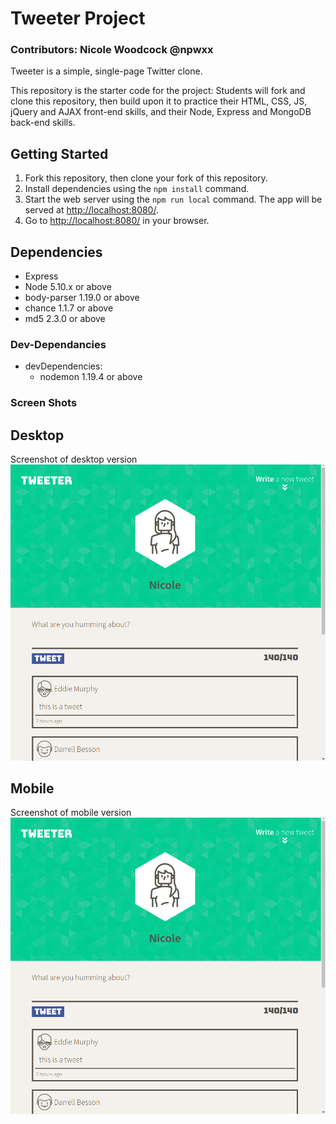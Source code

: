 # Tweeter Project
### Contributors: Nicole Woodcock @npwxx
Tweeter is a simple, single-page Twitter clone.

This repository is the starter code for the project: Students will fork and clone this repository, then build upon it to practice their HTML, CSS, JS, jQuery and AJAX front-end skills, and their Node, Express and MongoDB back-end skills.

## Getting Started

1. Fork this repository, then clone your fork of this repository.
2. Install dependencies using the `npm install` command.
3. Start the web server using the `npm run local` command. The app will be served at <http://localhost:8080/>.
4. Go to <http://localhost:8080/> in your browser.

## Dependencies

- Express
- Node 5.10.x or above
- body-parser 1.19.0 or above
- chance  1.1.7 or above
- md5 2.3.0 or above

### Dev-Dependancies
- devDependencies:
  - nodemon 1.19.4 or above

### Screen Shots
## Desktop
Screenshot of desktop version
!["Screenshot of desktop version"](docs/Mobile-top.png)
## Mobile
Screenshot of mobile version
!["Screenshot of desktop version"](docs/Mobile-top.png)